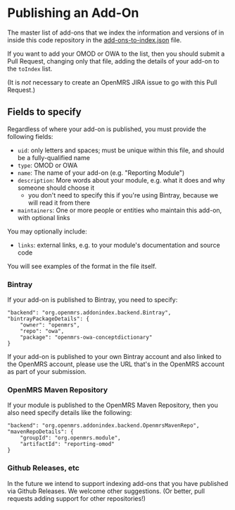 # Publishing an Add-On

The master list of add-ons that we index the information and versions of in inside this code repository in the
[add-ons-to-index.json](src/main/resources/add-ons-to-index.json) file.

If you want to add your OMOD or OWA to the list, then you should submit a Pull Request, changing only that file, adding 
the details of your add-on to the `toIndex` list.

(It is _not_ necessary to create an OpenMRS JIRA issue to go with this Pull Request.)

## Fields to specify

Regardless of where your add-on is published, you must provide the following fields:
  
* `uid`: only letters and spaces; must be unique within this file, and should be a fully-qualified name
* `type`: OMOD or OWA
* `name`: The name of your add-on (e.g. "Reporting Module")
* `description`: More words about your module, e.g. what it does and why someone should choose it
  * you don't need to specify this if you're using Bintray, because we will read it from there
* `maintainers`: One or more people or entities who maintain this add-on, with optional links

You may optionally include:
* `links`: external links, e.g. to your module's documentation and source code

You will see examples of the format in the file itself.

### Bintray
 
If your add-on is published to Bintray, you need to specify:

    "backend": "org.openmrs.addonindex.backend.Bintray",
    "bintrayPackageDetails": {
    	"owner": "openmrs",
    	"repo": "owa",
    	"package": "openmrs-owa-conceptdictionary"
    }
    
If your add-on is published to your own Bintray account and also linked to the OpenMRS account, please use the URL that's 
in the OpenMRS account as part of your submission.
 
### OpenMRS Maven Repository

If your module is published to the OpenMRS Maven Repository, then you also need specify details like the following:
    
    "backend": "org.openmrs.addonindex.backend.OpenmrsMavenRepo",
    "mavenRepoDetails": {
	    "groupId": "org.openmrs.module",
	    "artifactId": "reporting-omod"
	}
	
### Github Releases, etc

In the future we intend to support indexing add-ons that you have published via Github Releases. We welcome other 
suggestions. (Or better, pull requests adding support for other repositories!)
